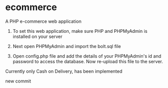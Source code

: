 ecommerce
=========

A PHP e-commerce web application

1. To set this web application, make sure PHP and PHPMyAdmin is installed on your server





2. Next open PHPMyAdmin and import the bolt.sql file



3. Open config.php file and add the details of your PHPMyAdmin's id and password to access the database. Now re-upload this file to the server.




Currently only Cash on Delivery, has been implemented


new commit
